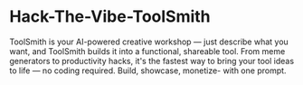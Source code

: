 # Hack-The-Vibe-ToolSmith
ToolSmith is your AI-powered creative workshop — just describe what you want, and ToolSmith builds it into a functional, shareable tool. From meme generators to productivity hacks, it's the fastest way to bring your tool ideas to life — no coding required. Build, showcase, monetize- with one prompt.
